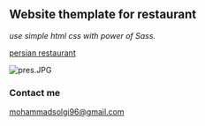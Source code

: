 ## Website themplate for restaurant
_use simple html css with power of Sass._

[persian restaurant](https://solgideveloper.github.io/Persian-Restaurant/ "Go to Live")

![pres.JPG]({{site.baseurl}}/pres.JPG)

### Contact me

[mohammadsolgi96@gmail.com](mailto:mohammadsolgi96@gmail.com)
